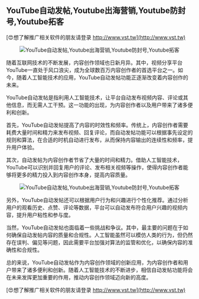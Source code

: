 ## **YouTube自动发帖,Youtube出海营销,Youtube防封号,Youtube拓客**

[😍想了解推广相关软件的朋友请登录 http://www.vst.tw](http://www.vst.tw)

 <center><img src="https://vst.tw/MP4/tuiguang/png/3.png" alt="YouTube自动发帖,Youtube出海营销,Youtube防封号,Youtube拓客"></center>

随着互联网技术的不断发展，内容创作领域也日新月异。其中，视频分享平台YouTube一直处于风口浪尖，成为全球数百万内容创作者的首选平台之一。如今，随着人工智能技术的应用，YouTube自动发帖功能正逐渐改变着内容创作的未来。

YouTube自动发帖是指利用人工智能技术，让平台自动发布视频内容、评论或其他信息，而无需人工干预。这一功能的出现，为内容创作者以及用户带来了诸多便利和创新。

首先，YouTube自动发帖提高了内容的时效性和频率。传统上，内容创作者需要耗费大量时间和精力来发布视频、回复评论，而自动发帖功能可以根据事先设定的规则和算法，在合适的时机自动进行发布，从而保持内容输出的连续性和频率，提升用户体验。

其次，自动发帖为内容创作者节省了大量的时间和精力。借助人工智能技术，YouTube可以识别并回复用户的评论、发布相关视频等操作，使得内容创作者能够将更多的精力投入到内容创作本身，提高内容质量。

 <center><img src="https://vst.tw/MP4/tuiguang/png/1.png" alt="YouTube自动发帖,Youtube出海营销,Youtube防封号,Youtube拓客"></center>

另外，YouTube自动发帖还可以根据用户行为和兴趣进行个性化推荐。通过分析用户的观看历史、点赞、评论等数据，平台可以自动发布符合用户兴趣的视频内容，提升用户粘性和参与度。

当然，YouTube自动发帖也面临着一些挑战和争议。其中，最主要的问题在于如何确保自动发帖内容的质量和合规性。人工智能虽然可以模仿人类的行为，但仍然存在误判、偏见等问题，因此需要平台加强对算法的监管和优化，以确保内容的准确性和合规性。

总的来说，YouTube自动发帖作为内容创作领域的创新应用，为内容创作者和用户带来了诸多便利和创新。随着人工智能技术的不断进步，相信自动发帖功能将会在未来发挥更加重要的作用，推动内容创作领域迈向新的高度。

[😍想了解推广相关软件的朋友请登录 http://www.vst.tw](http://www.vst.tw)



